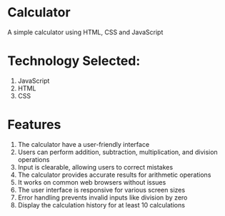 # Calculator
A simple calculator using HTML, CSS and JavaScript

# Technology Selected:
1. JavaScript
2. HTML
3. CSS
   
# Features
1. The calculator have a user-friendly interface
2. Users can perform addition, subtraction, multiplication, and division operations
3. Input is clearable, allowing users to correct mistakes
4. The calculator provides accurate results for arithmetic operations
5. It works on common web browsers without issues
6. The user interface is responsive for various screen sizes
7. Error handling prevents invalid inputs like division by zero
8. Display the calculation history for at least 10 calculations
